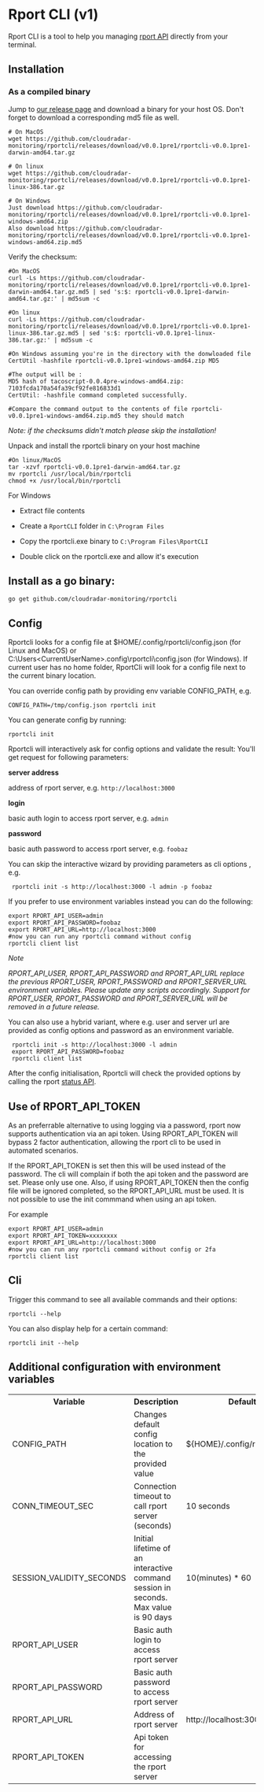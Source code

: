 # Rport CLI (v1)

Rport CLI is a tool to help you managing [rport API](https://github.com/cloudradar-monitoring/rport) directly from your terminal.

## Installation

### As a compiled binary

Jump to [our release page](https://github.com/cloudradar-monitoring/rportcli/releases/tag/v0.0.1pre1) and download a binary for your host OS. Don't forget to download a corresponding md5 file as well.

    # On MacOS
    wget https://github.com/cloudradar-monitoring/rportcli/releases/download/v0.0.1pre1/rportcli-v0.0.1pre1-darwin-amd64.tar.gz

    # On linux
    wget https://github.com/cloudradar-monitoring/rportcli/releases/download/v0.0.1pre1/rportcli-v0.0.1pre1-linux-386.tar.gz

    # On Windows
    Just download https://github.com/cloudradar-monitoring/rportcli/releases/download/v0.0.1pre1/rportcli-v0.0.1pre1-windows-amd64.zip
    Also download https://github.com/cloudradar-monitoring/rportcli/releases/download/v0.0.1pre1/rportcli-v0.0.1pre1-windows-amd64.zip.md5

Verify the checksum:

    #On MacOS
    curl -Ls https://github.com/cloudradar-monitoring/rportcli/releases/download/v0.0.1pre1/rportcli-v0.0.1pre1-darwin-amd64.tar.gz.md5 | sed 's:$: rportcli-v0.0.1pre1-darwin-amd64.tar.gz:' | md5sum -c

    #On linux
    curl -Ls https://github.com/cloudradar-monitoring/rportcli/releases/download/v0.0.1pre1/rportcli-v0.0.1pre1-linux-386.tar.gz.md5 | sed 's:$: rportcli-v0.0.1pre1-linux-386.tar.gz:' | md5sum -c

    #On Windows assuming you're in the directory with the donwloaded file
    CertUtil -hashfile rportcli-v0.0.1pre1-windows-amd64.zip MD5

    #The output will be :
    MD5 hash of tacoscript-0.0.4pre-windows-amd64.zip:
    7103fcda170a54fa39cf92fe816833d1
    CertUtil: -hashfile command completed successfully.

    #Compare the command output to the contents of file rportcli-v0.0.1pre1-windows-amd64.zip.md5 they should match

_Note: if the checksums didn't match please skip the installation!_

Unpack and install the rportcli binary on your host machine

    #On linux/MacOS
    tar -xzvf rportcli-v0.0.1pre1-darwin-amd64.tar.gz
    mv rportcli /usr/local/bin/rportcli
    chmod +x /usr/local/bin/rportcli

For Windows

- Extract file contents

- Create a `RportCLI` folder in `C:\Program Files`

- Copy the rportcli.exe binary to `C:\Program Files\RportCLI`

- Double click on the rportcli.exe and allow it's execution

## Install as a go binary:

    go get github.com/cloudradar-monitoring/rportcli

## Config

Rportcli looks for a config file at \$HOME/.config/rportcli/config.json (for Linux and MacOS) or C:\Users\<CurrentUserName>\.config\rportcli\config.json (for Windows).
If current user has no home folder, RportCli will look for a config file next to the current binary location.

You can override config path by providing env variable CONFIG_PATH, e.g.

    CONFIG_PATH=/tmp/config.json rportcli init

You can generate config by running:

    rportcli init

Rportcli will interactively ask for config options and validate the result:
You'll get request for following parameters:

**server address**

address of rport server, e.g. `http://localhost:3000`

**login**

basic auth login to access rport server, e.g. `admin`

**password**

basic auth password to access rport server, e.g. `foobaz`

You can skip the interactive wizard by providing parameters as cli options , e.g.

     rportcli init -s http://localhost:3000 -l admin -p foobaz

If you prefer to use environment variables instead you can do the following:

    export RPORT_API_USER=admin
    export RPORT_API_PASSWORD=foobaz
    export RPORT_API_URL=http://localhost:3000
    #now you can run any rportcli command without config
    rportcli client list

_Note_

_RPORT_API_USER, RPORT_API_PASSWORD and RPORT_API_URL replace the previous RPORT_USER, RPORT_PASSWORD and RPORT_SERVER_URL environment variables. Please update any scripts accordingly. Support for RPORT_USER, RPORT_PASSWORD and RPORT_SERVER_URL will be removed in a future release._

You can also use a hybrid variant, where e.g. user and server url are provided as config options and password as an environment variable.

     rportcli init -s http://localhost:3000 -l admin
     export RPORT_API_PASSWORD=foobaz
     rportcli client list

After the config initialisation, Rportcli will check the provided options by calling the rport [status API](https://petstore.swagger.io/?url=https://raw.githubusercontent.com/cloudradar-monitoring/rport/master/api-doc.yml#/default/get_status).

## Use of RPORT_API_TOKEN

As an preferrable alternative to using logging via a password, rport now supports authentication via an api token. Using RPORT_API_TOKEN will bypass 2 factor authentication, allowing the rport cli to be used in automated scenarios.

If the RPORT_API_TOKEN is set then this will be used instead of the password. The cli will complain if both the api token and the password are set. Please only use one. Also, if using RPORT_API_TOKEN then the config file will be ignored completed, so the RPORT_API_URL must be used. It is not possible to use the init commmand when using an api token.

For example

    export RPORT_API_USER=admin
    export RPORT_API_TOKEN=xxxxxxxx
    export RPORT_API_URL=http://localhost:3000
    #now you can run any rportcli command without config or 2fa
    rportcli client list

## Cli

Trigger this command to see all available commands and their options:

    rportcli --help

You can also display help for a certain command:

    rportcli init --help

## Additional configuration with environment variables

<table>
    <tr>
    <th>Variable</th>    
    <th>Description</th>    
    <th>Default Value</th>    
    <th>Example</th>    
    </tr>
    <tr>
    <td>CONFIG_PATH</td>
    <td>Changes default config location to the provided value</td>
    <td>${HOME}/.config/rportcli/config.json</td>
    <td>CONFIG_PATH=/tmp/config.json rportcli init</td>
    </tr>
    <tr>
    <td>CONN_TIMEOUT_SEC</td>
    <td>Connection timeout to call rport server (seconds)</td>
    <td>10 seconds</td>
    <td>CONN_TIMEOUT_SEC=20 rportcli client list</td>
    </tr>
    <tr>
    <td>SESSION_VALIDITY_SECONDS</td>
    <td>Initial lifetime of an interactive command session in seconds. Max value is 90 days</td>
    <td>10(minutes) * 60</td>
    <td>SESSION_VALIDITY_SECONDS=1800 rportcli command -i</td>
    </tr>
    <tr>
    <td>RPORT_API_USER</td>
    <td>Basic auth login to access rport server</td>
    <td></td>
    <td>RPORT_API_USER=admin rportcli client list</td>
    </tr>
    <tr>
    <td>RPORT_API_PASSWORD</td>
    <td>Basic auth password to access rport server</td>
    <td></td>
    <td>RPORT_API_PASSWORD=foobaz rportcli client list</td>
    </tr>
    <tr>
    <td>RPORT_API_URL</td>
    <td>Address of rport server</td>
    <td>http://localhost:3000</td>
    <td>RPORT_API_URL=http://localhost:3000 rportcli client list</td>
    </tr>
    <tr>
    <td>RPORT_API_TOKEN</td>
    <td>Api token for accessing the rport server</td>
    <td></td>
    <td>RPORT_API_TOKEN=xxxxxxxx rportcli client list</td>
    </tr>
</table>
